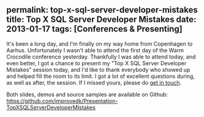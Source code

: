 permalink: top-x-sql-server-developer-mistakes
title: Top X SQL Server Developer Mistakes
date: 2013-01-17
tags: [Conferences & Presenting]
---
It's been a long day, and I'm finally on my way home from Copenhagen to Aarhus. Unfortunately I wasn't able to attend the first day of the Warm Crocodile conference yesterday. Thankfully I was able to attend today, and even better, I got a chance to present my "Top X SQL Server Developer Mistakes" session today, and I'd like to thank everybody who showed up and helped fill the room to its limit. I got a lot of excellent questions during, as well as after, the session. If I missed yours, please do [get in touch](mailto:mark@improve.dk).

<!-- more -->

Both slides, demos and source samples are available on Github:  
https://github.com/improvedk/Presentation-TopXSQLServerDeveloperMIstakes